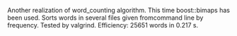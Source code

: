 Another realization of word_counting algorithm. 
This time boost::bimaps has been used.
Sorts words in several files given fromcommand line by frequency.
Tested by valgrind.
Efficiency: 25651 words in 0.217 s.